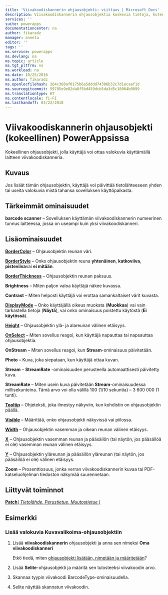 ```yaml
---
title: 'Viivakoodiskannerin ohjausobjekti: viittaus | Microsoft Docs'
description: Viivakoodiskannerin ohjausobjektia koskevia tietoja, kuten ominaisuudet ja esimerkkejä
services: ''
suite: powerapps
documentationcenter: na
author: fikaradz
manager: anneta
editor: ''
tags: ''
ms.service: powerapps
ms.devlang: na
ms.topic: article
ms.tgt_pltfrm: na
ms.workload: na
ms.date: 10/25/2016
ms.author: fikaradz
ms.openlocfilehash: 264c360af0175b6a5dddd74306b32c7d1ecaef1d
ms.sourcegitcommit: 59785e9e82da8f5bd459dcb5da3d5c18064b0899
ms.translationtype: HT
ms.contentlocale: fi-FI
ms.lasthandoff: 03/22/2018
---
```

# <a name="barcode-scanner-control-experimental-in-powerapps"></a>Viivakoodiskannerin ohjausobjekti (kokeellinen) PowerAppsissa
Kokeellinen ohjausobjekti, jolla käyttäjä voi ottaa valokuvia käyttämällä laitteen viivakoodiskanneria.

## <a name="description"></a>Kuvaus
Jos lisäät tämän ohjausobjektin, käyttäjä voi päivittää tietolähteeseen yhden tai useita valokuvia mistä tahansa sovelluksen käyttöpaikasta.

## <a name="key-properties"></a>Tärkeimmät ominaisuudet
**barcode scanner** – Sovelluksen käyttämän viivakoodiskannerin numeerinen tunnus laitteessa, jossa on useampi kuin yksi viivakoodiskanneri.

## <a name="additional-properties"></a>Lisäominaisuudet
**[BorderColor](properties-color-border.md)** – Ohjausobjektin reunan väri.

**[BorderStyle](properties-color-border.md)** – Onko ohjausobjektin reuna **yhtenäinen**, **katkoviiva**, **pisteviiva**vai **ei mitään**.

**[BorderThickness](properties-color-border.md)** – Ohjausobjektin reunan paksuus.

**Brightness** – Miten paljon valoa käyttäjä näkee kuvassa.

**Contrast** – Miten helposti käyttäjä voi erottaa samankaltaiset värit kuvasta.

**[DisplayMode](properties-core.md)** – Onko käyttäjällä oikeus muokata (**Muokkaa**) vai vain tarkastella tietoja (**Näytä**), vai onko ominaisuus poistettu käytöstä (**Ei käytössä**).

**[Height](properties-size-location.md)** – Ohjausobjektin ylä- ja alareunan välinen etäisyys.

**[OnSelect](properties-core.md)** – Miten sovellus reagoi, kun käyttäjä napauttaa tai napsauttaa ohjausobjektia.

**OnStream** – Miten sovellus reagoi, kun **Stream**-ominaisuus päivitetään.

**Photo** – Kuva, joka siepataan, kun käyttäjä ottaa kuvan.

**Stream** – **StreamRate** -ominaisuuden perusteella automaattisesti päivitetty kuva.

**StreamRate** – Miten usein kuva päivitetään **Stream**-ominaisuudessa millisekunteina.  Tämä arvo voi olla välillä 100 (1/10 sekuntia) – 3 600 000 (1 tunti).

**[Tooltip](properties-core.md)** – Ohjeteksti, joka ilmestyy näkyviin, kun kohdistin on ohjausobjektin päällä.

**[Visible](properties-core.md)** – Määrittää, onko ohjausobjekti näkyvissä vai piilossa.

**[Width](properties-size-location.md)** – Ohjausobjektin vasemman ja oikean reunan välinen etäisyys.

**[X](properties-size-location.md)** – Ohjausobjektin vasemman reunan ja pääsäilön (tai näytön, jos pääsäilöä ei ole) vasemman reunan välinen etäisyys.

**[Y](properties-size-location.md)** – Ohjausobjektin yläreunan ja pääsäilön yläreunan (tai näytön, jos pääsäilöä ei ole) välinen etäisyys.

**Zoom** – Prosenttiosuus, jonka verran viivakoodiskannerin kuvaa tai PDF-katseluohjelman tiedoston näkymää suurennetaan.

## <a name="related-functions"></a>Liittyvät toiminnot
[**Patch**( *Tietolähde*, *Perustietue*, *Muutostietue* )](../functions/function-patch.md)

## <a name="example"></a>Esimerkki
### <a name="add-photos-to-an-image-gallery-control"></a>Lisää valokuvia Kuvavalikoima-ohjausobjektiin
1. Lisää **viivakoodiskannerin** ohjausobjekti ja anna sen nimeksi **Oma viivakoodiskanneri**

    Etkö tiedä, miten [ohjausobjekti lisätään, nimetään ja määritetään](../add-configure-controls.md)?
2. Lisää **Selite**-ohjausobjekti ja määritä sen tulosteeksi viivakoodin arvo.  
3. Skannaa tyypin viivakoodi BarcodeType-ominaisuudella.
4. Selite näyttää skannatun viivakoodin.
